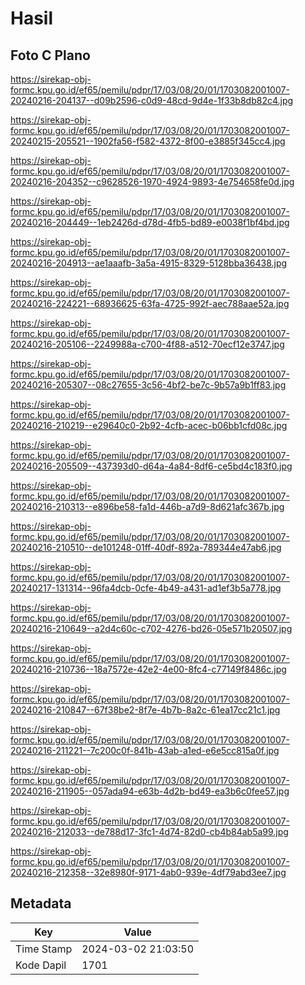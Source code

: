 # Hasil

## Foto C Plano

https://sirekap-obj-formc.kpu.go.id/ef65/pemilu/pdpr/17/03/08/20/01/1703082001007-20240216-204137--d09b2596-c0d9-48cd-9d4e-1f33b8db82c4.jpg

https://sirekap-obj-formc.kpu.go.id/ef65/pemilu/pdpr/17/03/08/20/01/1703082001007-20240215-205521--1902fa56-f582-4372-8f00-e3885f345cc4.jpg

https://sirekap-obj-formc.kpu.go.id/ef65/pemilu/pdpr/17/03/08/20/01/1703082001007-20240216-204352--c9628526-1970-4924-9893-4e754658fe0d.jpg

https://sirekap-obj-formc.kpu.go.id/ef65/pemilu/pdpr/17/03/08/20/01/1703082001007-20240216-204449--1eb2426d-d78d-4fb5-bd89-e0038f1bf4bd.jpg

https://sirekap-obj-formc.kpu.go.id/ef65/pemilu/pdpr/17/03/08/20/01/1703082001007-20240216-204913--ae1aaafb-3a5a-4915-8329-5128bba36438.jpg

https://sirekap-obj-formc.kpu.go.id/ef65/pemilu/pdpr/17/03/08/20/01/1703082001007-20240216-224221--68936625-63fa-4725-992f-aec788aae52a.jpg

https://sirekap-obj-formc.kpu.go.id/ef65/pemilu/pdpr/17/03/08/20/01/1703082001007-20240216-205106--2249988a-c700-4f88-a512-70ecf12e3747.jpg

https://sirekap-obj-formc.kpu.go.id/ef65/pemilu/pdpr/17/03/08/20/01/1703082001007-20240216-205307--08c27655-3c56-4bf2-be7c-9b57a9b1ff83.jpg

https://sirekap-obj-formc.kpu.go.id/ef65/pemilu/pdpr/17/03/08/20/01/1703082001007-20240216-210219--e29640c0-2b92-4cfb-acec-b06bb1cfd08c.jpg

https://sirekap-obj-formc.kpu.go.id/ef65/pemilu/pdpr/17/03/08/20/01/1703082001007-20240216-205509--437393d0-d64a-4a84-8df6-ce5bd4c183f0.jpg

https://sirekap-obj-formc.kpu.go.id/ef65/pemilu/pdpr/17/03/08/20/01/1703082001007-20240216-210313--e896be58-fa1d-446b-a7d9-8d621afc367b.jpg

https://sirekap-obj-formc.kpu.go.id/ef65/pemilu/pdpr/17/03/08/20/01/1703082001007-20240216-210510--de101248-01ff-40df-892a-789344e47ab6.jpg

https://sirekap-obj-formc.kpu.go.id/ef65/pemilu/pdpr/17/03/08/20/01/1703082001007-20240217-131314--96fa4dcb-0cfe-4b49-a431-ad1ef3b5a778.jpg

https://sirekap-obj-formc.kpu.go.id/ef65/pemilu/pdpr/17/03/08/20/01/1703082001007-20240216-210649--a2d4c60c-c702-4276-bd26-05e571b20507.jpg

https://sirekap-obj-formc.kpu.go.id/ef65/pemilu/pdpr/17/03/08/20/01/1703082001007-20240216-210736--18a7572e-42e2-4e00-8fc4-c77149f8486c.jpg

https://sirekap-obj-formc.kpu.go.id/ef65/pemilu/pdpr/17/03/08/20/01/1703082001007-20240216-210847--67f38be2-8f7e-4b7b-8a2c-61ea17cc21c1.jpg

https://sirekap-obj-formc.kpu.go.id/ef65/pemilu/pdpr/17/03/08/20/01/1703082001007-20240216-211221--7c200c0f-841b-43ab-a1ed-e6e5cc815a0f.jpg

https://sirekap-obj-formc.kpu.go.id/ef65/pemilu/pdpr/17/03/08/20/01/1703082001007-20240216-211905--057ada94-e63b-4d2b-bd49-ea3b6c0fee57.jpg

https://sirekap-obj-formc.kpu.go.id/ef65/pemilu/pdpr/17/03/08/20/01/1703082001007-20240216-212033--de788d17-3fc1-4d74-82d0-cb4b84ab5a99.jpg

https://sirekap-obj-formc.kpu.go.id/ef65/pemilu/pdpr/17/03/08/20/01/1703082001007-20240216-212358--32e8980f-9171-4ab0-939e-4df79abd3ee7.jpg


## Metadata

| Key        | Value               |
| ---------- | ------------------- |
| Time Stamp | 2024-03-02 21:03:50 |
| Kode Dapil | 1701                |



